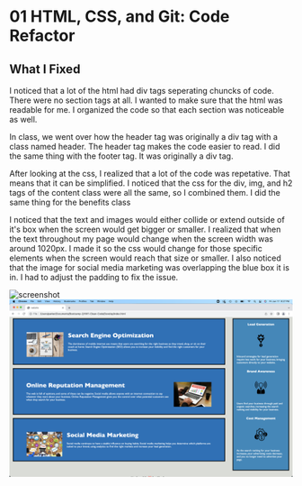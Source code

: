 # 01 HTML, CSS, and Git: Code Refactor

## What I Fixed

I noticed that a lot of the html had div tags seperating chuncks of code. There were no section tags at all. I wanted to make sure that the html was readable for me. I organized the code so that each section was noticeable as well.

In class, we went over how the header tag was originally a div tag with a class named header. The header tag makes the code easier to read. I did the same thing with the footer tag. It was originally a div tag.

After looking at the css, I realized that a lot of the code was repetative. That means that it can be simplified. I noticed that the css for the div, img, and h2 tags of the content class were all the same, so I combined them. I did the same thing for the benefits class

I noticed that the text and images would either collide or extend outside of it's box when the screen would get bigger or smaller. I realized that when the text throughout my page would change when the screen width was around 1020px. I made it so the css would change for those specific elements when the screen would reach that size or smaller. I also noticed that the image for social media marketing was overlapping the blue box it is in. I had to adjust the padding to fix the issue.

![screenshot](Develop/assets/images/Screen%20Shot%202022-06-17%20at%209.27.19%20PM.png)
![screenshot](Develop/assets/images/Screen%20Shot%202022-06-17%20at%209.27.32%20PM.png)
